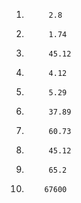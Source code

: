 1)			2.8
2)			1.74
3)			45.12
4)			4.12
5)			5.29
6)			37.89
7)			60.73
8)			45.12
9)			65.2
10)			67600
